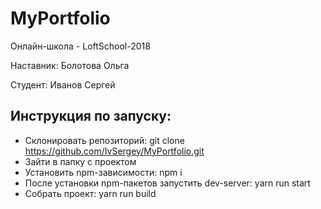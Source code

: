 # MyPortfolio


Онлайн-школа - LoftSchool-2018 

Наставник: Болотова Ольга

Студент: Иванов Сергей


## Инструкция по запуску:
* Склонировать репозиторий: git clone https://github.com/IvSergey/MyPortfolio.git
* Зайти в папку с проектом
* Установить npm-зависимости: npm i
* После установки npm-пакетов запустить dev-server: yarn run start
* Собрать проект: yarn run build